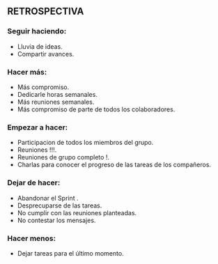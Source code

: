 ## RETROSPECTIVA

### Seguir haciendo:

- Lluvia de ideas.
- Compartir avances.

### Hacer más:

- Más compromiso.
- Dedicarle  horas semanales.
- Más reuniones semanales.
- Más compromiso de parte de todos los colaboradores.

### Empezar a hacer:

- Participacion de todos los miembros del grupo.
- Reuniones !!!.
- Reuniones de grupo completo !.
- Charlas para conocer el progreso de las tareas de los compañeros.

### Dejar de hacer:

- Abandonar el Sprint .
- Desprecuparse de las tareas.
- No cumplir con las reuniones planteadas.
- No contestar los mensajes.

### Hacer menos:

- Dejar tareas para el último momento.
